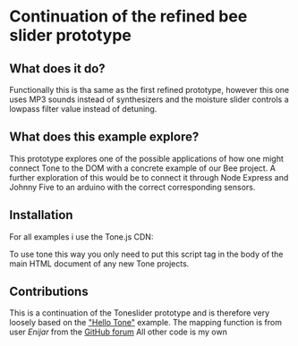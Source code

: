 # Continuation of the refined bee slider prototype
## What does it do?
Functionally this is tha same as the first refined prototype, however this one uses MP3 sounds instead of synthesizers and the moisture slider controls a lowpass filter value instead of detuning.
## What does this example explore?
This prototype explores one of the possible applications of how one might connect Tone to the DOM with a concrete example of our Bee project. A further exploration of this would be to connect it through Node Express and Johnny Five to an arduino with the correct corresponding sensors.  
## Installation
For all examples i use the Tone.js CDN:
> <script src="https://cdnjs.cloudflare.com/ajax/libs/tone/14.8.10/Tone.js"></script>
To use tone this way you only need to put this script tag in the body of the main HTML document of any new Tone projects.
## Contributions
This is a continuation of the Toneslider prototype and is therefore very loosely based on the ["Hello Tone"](https://tonejs.github.io/) example. 
The mapping function is from user _Enijar_ from the [GitHub forum](https://gist.github.com/xposedbones/75ebaef3c10060a3ee3b246166caab56)
All other code is my own
